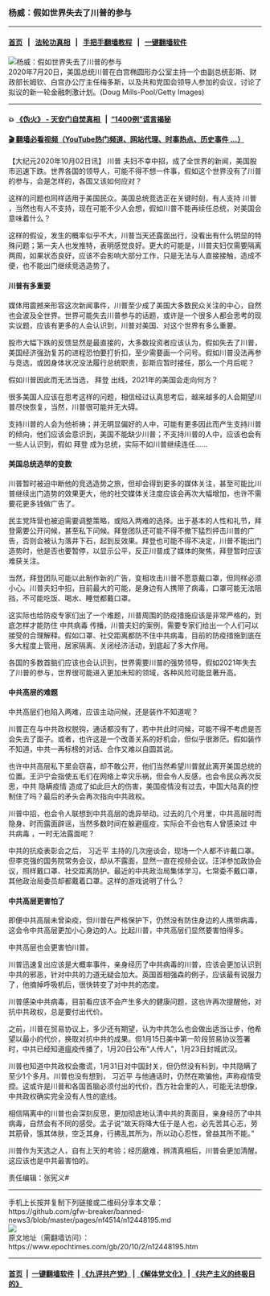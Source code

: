 ### 杨威：假如世界失去了川普的参与
------------------------

#### [首页](https://github.com/gfw-breaker/banned-news3/blob/master/README.md) &nbsp;&nbsp;|&nbsp;&nbsp; [法轮功真相](https://github.com/begood0513/basic/blob/master/README.md)  &nbsp;&nbsp;|&nbsp;&nbsp; [手把手翻墙教程](https://github.com/gfw-breaker/guides/wiki)  &nbsp;&nbsp;|&nbsp;&nbsp; [一键翻墙软件](https://github.com/gfw-breaker/nogfw/blob/master/README.md)  



<div><img alt="杨威：假如世界失去了川普的参与" class="attachment-djy_600_400 size-djy_600_400 wp-post-image" src="https://i.epochtimes.com/assets/uploads/2020/07/GettyImages-1257244564-600x400.jpg"/>
<div class="caption">
 2020年7月20日，美国总统川普在白宫椭圆形办公室主持一个由副总统彭斯、财政部长姆钦、白宫办公厅主任梅多斯，以及共和党国会领导人参加的会议，讨论了拟议的新一轮金融刺激计划。(Doug Mills-Pool/Getty Images)
</div></div><hr/>

#### 💥 [《伪火》 - 天安门自焚真相 ](http://158.247.195.190:10000/videos/blog/weihuo.html)&nbsp; |&nbsp; [“1400例”谎言揭秘  ](http://158.247.195.190:10000/videos/blog/jiexi1400.html)

#### [ 🎬  翻墙必看视频（YouTube热门频道、网站代理、时事热点、历史事件 ...）](https://github.com/gfw-breaker/links/blob/master/banned.md)

<div><p>
 【大纪元2020年10月02日讯】
 <ok href="https://www.epochtimes.com/gb/tag/%E5%B7%9D%E6%99%AE.html">
  川普
 </ok>
 夫妇不幸中招，成了全世界的新闻，美国股市迅速下跌。世界各国的领导人，可能不得不想一件事，假如这个世界没有了川普的参与，会是怎样的，各国又该如何应对？
</p>
<p>
 这样的问题也同样适用于美国民众。美国总统竞选正在关键时刻，有人支持
 <ok href="https://www.epochtimes.com/gb/tag/%E5%B7%9D%E6%99%AE.html">
  川普
 </ok>
 ，当然也有人不支持，现在可能不少人会想，假如川普不能再续任总统，对美国会意味着什么？
</p>
<p>
 这样的假设，发生的概率似乎不大，川普当天还露面出行，没看出有什么明显的特殊问题；第一夫人也发推特，表明感觉良好。更大的可能是，川普夫妇仅需要隔离两周，如果状态良好，应该不会影响大部分工作，只是无法与人直接接触，造成不便，也不能出门继续竞选造势了。
</p>
<h4>
 <strong>
  川普有多重要
 </strong>
</h4>
<p>
 媒体用震撼来形容这次新闻事件，川普至少成了美国大多数民众关注的中心，自然也会波及全世界。世界可能失去川普参与的话题，或许是一个很多人都会思考的现实议题，应该有更多的人会认识到，川普对美国、对这个世界有多么重要。
</p>
<p>
 股市大幅下跌的反馈显然是最直接的，大多数投资者应该认为，假如失去了川普，美国经济强劲复苏的进程恐怕要打折扣，至少需要画一个问号。假如川普没法再参与竞选，或因身体状况没法履行总统职责，彭斯应暂时接任，那么一个月后呢？
</p>
<p>
 假如川普因此而无法当选，
 <ok href="https://www.epochtimes.com/gb/tag/%E6%8B%9C%E7%99%BB.html">
  拜登
 </ok>
 出线，2021年的美国会走向何方？
</p>
<p>
 很多美国人应该在思考这样的问题，相信经过认真思考后，越来越多的人会期望川普尽快恢复，当然，川普很可能并无大碍。
</p>
<p>
 支持川普的人会为他祈祷；并无明显偏好的人中，可能有更多因此而产生支持川普的倾向，他们应该会意识到，美国不能缺少川普；不支持川普的人中，应该也会有一些人认识到，假如
 <ok href="https://www.epochtimes.com/gb/tag/%E6%8B%9C%E7%99%BB.html">
  拜登
 </ok>
 成为总统，实际不如川普继续连任……
</p>
<h4>
 <strong>
  美国总统选举的变数
 </strong>
</h4>
<p>
 川普暂时被迫中断他的竞选造势之旅，但却会得到更多的媒体关注，甚至可能比川普继续出门造势的效果更大，他的社交媒体关注度应该会再次大幅增加，也许不需要花更多钱做广告了。
</p>
<p>
 民主党阵营也被迫需要调整策略，或陷入两难的选择。出于基本的人性和礼节，拜登需要公开问候，甚至私下问候。拜登团队还可能不得不撤下猛烈抨击川普的广告，否则会被认为落井下石，起到反效果。拜登也可能不得不决定，川普不能出门造势时，他是否也要暂停，以显示公平，反正川普成了媒体的聚焦，拜登暂时应该难获关注。
</p>
<p>
 当然，拜登团队可能以此制作新的广告，变相攻击川普不愿意戴口罩，但同样必须小心。川普夫妇中招，目前最大的可能，是身边有人携带了病毒，口罩可能无法阻挡，不可能吃饭、喝水、睡觉都戴口罩。
</p>
<p>
 这实际也给防疫专家们出了一个难题，川普周围的防疫措施应该是非常严格的，到底怎样才能防住
 <ok href="https://www.epochtimes.com/gb/tag/%E4%B8%AD%E5%85%B1%E7%97%85%E6%AF%92.html">
  中共病毒
 </ok>
 传播，川普夫妇的案例，需要专家们给出一个人们可以接受的合理解释。假如口罩、社交距离都防不住中共病毒，目前的防疫措施到底在多大程度上管用，居家隔离、关闭经济活动，到底起了多大作用。
</p>
<p>
 各国的多数首脑们应该也会认识到，世界需要川普的强势领导，假如2021年失去了川普的参与，世界很可能进入更加未知的领域，各种风险可能显著升高。
</p>
<h4>
 <strong>
  中共高层的难题
 </strong>
</h4>
<p>
 中共高层们也陷入两难，应该主动问候，还是装作不知道呢？
</p>
<p>
 川普正在与中共政权脱钩，通话都没有了，若中共此时问候，可能不得不考虑是否会失去了面子。或者，也许这是一个改善关系的好机会，但似乎很渺茫。假如装作不知道，中共一再标榜的对话、合作又难以自圆其说。
</p>
<p>
 也许中共高层私下里会窃喜，却不敢公开，他们当然希望川普就此离开美国总统的位置。王沪宁会指使五毛们在网络上幸灾乐祸，但会令人反感，也会令民众再次反思，中共
 <ok href="https://www.epochtimes.com/gb/tag/%E9%9A%90%E7%9E%92%E7%96%AB%E6%83%85.html">
  隐瞒疫情
 </ok>
 造成了如此巨大的伤害，美国疫情没有过去，中国大陆真的控制住了吗？最后的矛头会再次指向中共政权。
</p>
<p>
 川普中招，也会令人联想到中共高层的诡异举动。过去的几个月里，中共高层时而隐身、时而露面辟谣，当然多数时间在躲避瘟疫，实际会不会也有人曾感染过
 <ok href="https://www.epochtimes.com/gb/tag/%E4%B8%AD%E5%85%B1%E7%97%85%E6%AF%92.html">
  中共病毒
 </ok>
 ，一时无法露面呢？
</p>
<p>
 中共的抗疫表彰会之后，
 <ok href="https://www.epochtimes.com/gb/tag/%E4%B9%A0%E8%BF%91%E5%B9%B3.html">
  习近平
 </ok>
 主持的几次座谈会，现场一个人都不许戴口罩。但李克强的国务院常务会议，却从不露面，显然一直在视频会议。汪洋参加政协会议，照样戴口罩、社交距离防护。最近的中共政治局集体学习，七常委不戴口罩，其他政治局委员却都戴着口罩。这样的游戏说明了什么？
</p>
<h4>
 <strong>
  中共高层更害怕了
 </strong>
</h4>
<p>
 即便中共高层未曾染疫，但川普在严格保护下，仍然没有防住身边的人携带病毒，这会令中共高层更加小心身边的人。比起川普，中共高层们显然要害怕得多。
</p>
<p>
 中共高层也会更害怕川普。
</p>
<p>
 川普迅速复出应该是大概率事件，亲身经历了中共病毒的川普，应该会更加认识到中共的邪恶，针对中共的力道无疑会加大。英国首相强森的例子，应该最有说服力了，他摘掉呼吸机后，很快转变了对中共的态度。
</p>
<p>
 川普感染中共病毒，目前看应该不会产生多大的健康问题，这也许再次提醒他，对抗中共政权，总是要付出代价。
</p>
<p>
 之前，川普在贸易协议上，多少还有期望，认为中共怎么也会做出适当让步，他希望以最小的代价，换取对抗中共的成果。但1月15日美中第一阶段贸易协议签署时，中共已经知道瘟疫传播了，1月20日公布“人传人”，1月23日封城武汉。
</p>
<p>
 川普也知道中共政权会撒谎，1月31日对中国封关，但仍然没有料到，中共隐瞒了至少1个多月。川普也没有想到，
 <ok href="https://www.epochtimes.com/gb/tag/%E4%B9%A0%E8%BF%91%E5%B9%B3.html">
  习近平
 </ok>
 与他通话时，仍然在欺骗他，声称疫情受控。这或许是川普和各国首脑必须付出的代价，西方社会里的人，可能无法想像，中共政权确实完全没有人性的底线。
</p>
<p>
 相信隔离中的川普也会深刻反思，更加彻底地认清中共的真面目，亲身经历了中共病毒，自然会有不同的感受。孟子说“故天将降大任于是人也，必先苦其心志，劳其筋骨，饿其体肤，空乏其身，行拂乱其所为，所以动心忍性，曾益其所不能。”
</p>
<p>
 川普作为天选之人，自有上天的考验；经历磨难，辨清真相后，川普会更加清醒。这应该也是中共最害怕的。
</p>
<p>
 责任编辑：张宪义#
</p>
</div>
<hr/>
手机上长按并复制下列链接或二维码分享本文章：<br/>
https://github.com/gfw-breaker/banned-news3/blob/master/pages/nf4514/n12448195.md <br/>
<a href='https://github.com/gfw-breaker/banned-news3/blob/master/pages/nf4514/n12448195.md'><img src='https://github.com/gfw-breaker/banned-news3/blob/master/pages/nf4514/n12448195.md.png'/></a> <br/>
原文地址（需翻墙访问）：https://www.epochtimes.com/gb/20/10/2/n12448195.htm


------------------------
#### [首页](https://github.com/gfw-breaker/banned-news3/blob/master/README.md) &nbsp;|&nbsp; [一键翻墙软件](https://github.com/gfw-breaker/nogfw/blob/master/README.md) &nbsp;| [《九评共产党》](https://github.com/gfw-breaker/9ping.md/blob/master/README.md#九评之一评共产党是什么) | [《解体党文化》](https://github.com/gfw-breaker/jtdwh.md/blob/master/README.md) | [《共产主义的终极目的》](https://github.com/gfw-breaker/gczydzjmd.md/blob/master/README.md)


<img src='http://gfw-breaker.win/banned-news3/pages/nf4514/n12448195.md' width='0px' height='0px'/>